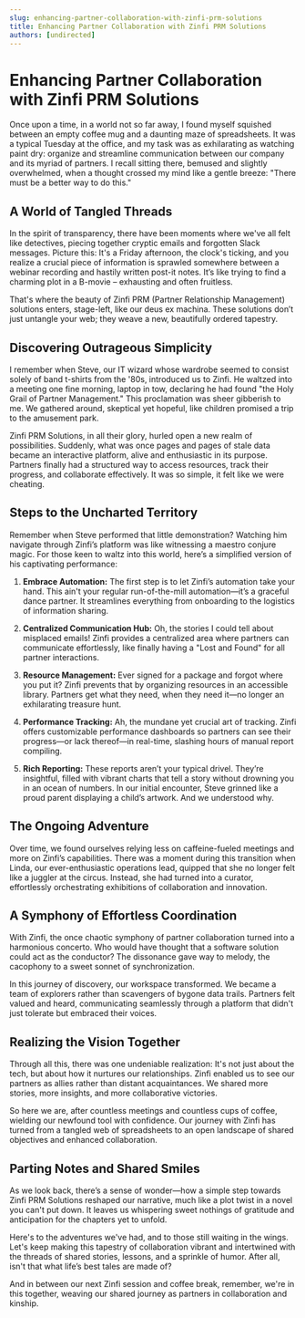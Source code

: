 ```yaml
---
slug: enhancing-partner-collaboration-with-zinfi-prm-solutions
title: Enhancing Partner Collaboration with Zinfi PRM Solutions
authors: [undirected]
---
```



# Enhancing Partner Collaboration with Zinfi PRM Solutions

Once upon a time, in a world not so far away, I found myself squished between an empty coffee mug and a daunting maze of spreadsheets. It was a typical Tuesday at the office, and my task was as exhilarating as watching paint dry: organize and streamline communication between our company and its myriad of partners. I recall sitting there, bemused and slightly overwhelmed, when a thought crossed my mind like a gentle breeze: "There must be a better way to do this."

## A World of Tangled Threads

In the spirit of transparency, there have been moments where we've all felt like detectives, piecing together cryptic emails and forgotten Slack messages. Picture this: It's a Friday afternoon, the clock's ticking, and you realize a crucial piece of information is sprawled somewhere between a webinar recording and hastily written post-it notes. It’s like trying to find a charming plot in a B-movie – exhausting and often fruitless.

That's where the beauty of Zinfi PRM (Partner Relationship Management) solutions enters, stage-left, like our deus ex machina. These solutions don’t just untangle your web; they weave a new, beautifully ordered tapestry.

## Discovering Outrageous Simplicity

I remember when Steve, our IT wizard whose wardrobe seemed to consist solely of band t-shirts from the '80s, introduced us to Zinfi. He waltzed into a meeting one fine morning, laptop in tow, declaring he had found "the Holy Grail of Partner Management." This proclamation was sheer gibberish to me. We gathered around, skeptical yet hopeful, like children promised a trip to the amusement park.

Zinfi PRM Solutions, in all their glory, hurled open a new realm of possibilities. Suddenly, what was once pages and pages of stale data became an interactive platform, alive and enthusiastic in its purpose. Partners finally had a structured way to access resources, track their progress, and collaborate effectively. It was so simple, it felt like we were cheating.

## Steps to the Uncharted Territory

Remember when Steve performed that little demonstration? Watching him navigate through Zinfi’s platform was like witnessing a maestro conjure magic. For those keen to waltz into this world, here’s a simplified version of his captivating performance:

1. **Embrace Automation:** The first step is to let Zinfi’s automation take your hand. This ain't your regular run-of-the-mill automation—it’s a graceful dance partner. It streamlines everything from onboarding to the logistics of information sharing.

2. **Centralized Communication Hub:** Oh, the stories I could tell about misplaced emails! Zinfi provides a centralized area where partners can communicate effortlessly, like finally having a "Lost and Found" for all partner interactions.

3. **Resource Management:** Ever signed for a package and forgot where you put it? Zinfi prevents that by organizing resources in an accessible library. Partners get what they need, when they need it—no longer an exhilarating treasure hunt.

4. **Performance Tracking:** Ah, the mundane yet crucial art of tracking. Zinfi offers customizable performance dashboards so partners can see their progress—or lack thereof—in real-time, slashing hours of manual report compiling.

5. **Rich Reporting:** These reports aren’t your typical drivel. They’re insightful, filled with vibrant charts that tell a story without drowning you in an ocean of numbers. In our initial encounter, Steve grinned like a proud parent displaying a child’s artwork. And we understood why.

## The Ongoing Adventure

Over time, we found ourselves relying less on caffeine-fueled meetings and more on Zinfi’s capabilities. There was a moment during this transition when Linda, our ever-enthusiastic operations lead, quipped that she no longer felt like a juggler at the circus. Instead, she had turned into a curator, effortlessly orchestrating exhibitions of collaboration and innovation.

## A Symphony of Effortless Coordination

With Zinfi, the once chaotic symphony of partner collaboration turned into a harmonious concerto. Who would have thought that a software solution could act as the conductor? The dissonance gave way to melody, the cacophony to a sweet sonnet of synchronization.

In this journey of discovery, our workspace transformed. We became a team of explorers rather than scavengers of bygone data trails. Partners felt valued and heard, communicating seamlessly through a platform that didn't just tolerate but embraced their voices.

## Realizing the Vision Together

Through all this, there was one undeniable realization: It's not just about the tech, but about how it nurtures our relationships. Zinfi enabled us to see our partners as allies rather than distant acquaintances. We shared more stories, more insights, and more collaborative victories.

So here we are, after countless meetings and countless cups of coffee, wielding our newfound tool with confidence. Our journey with Zinfi has turned from a tangled web of spreadsheets to an open landscape of shared objectives and enhanced collaboration.

## Parting Notes and Shared Smiles

As we look back, there’s a sense of wonder—how a simple step towards Zinfi PRM Solutions reshaped our narrative, much like a plot twist in a novel you can't put down. It leaves us whispering sweet nothings of gratitude and anticipation for the chapters yet to unfold.

Here's to the adventures we've had, and to those still waiting in the wings. Let's keep making this tapestry of collaboration vibrant and intertwined with the threads of shared stories, lessons, and a sprinkle of humor. After all, isn't that what life’s best tales are made of?

And in between our next Zinfi session and coffee break, remember, we're in this together, weaving our shared journey as partners in collaboration and kinship.
```